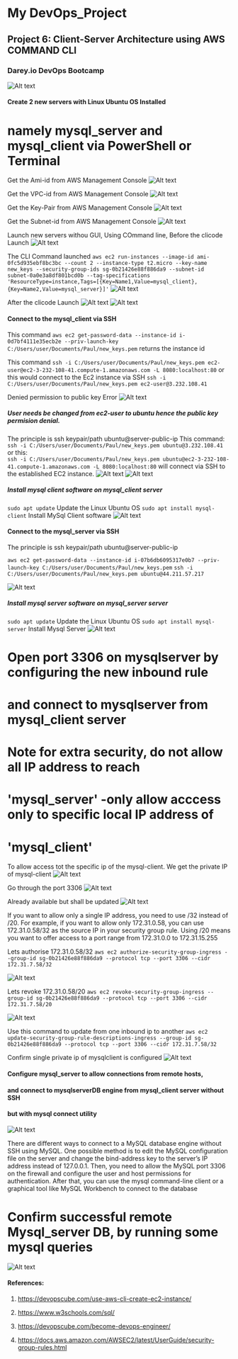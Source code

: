 # My DevOps_Project 

## Project 6: Client-Server Architecture using AWS COMMAND CLI

### Darey.io DevOps Bootcamp

![Alt text](img/00.cli_server.png)


#### Create 2 new servers with Linux Ubuntu OS Installed
# namely mysql_server and mysql_client via PowerShell or Terminal
Get the Ami-id from AWS Management Console
![Alt text](img/01.Ami-id.png)

Get the VPC-id from AWS Management Console
![Alt text](img/02.VPC-id.png)

Get the Key-Pair from AWS Management Console
![Alt text](img/03.keypair.png)

Get the Subnet-id from AWS Management Console
![Alt text](img/04.subnet-id.png)

Launch new servers withou GUI, Using COmmand line, 
Before the clicode Launch
![Alt text](img/05a.b4clicode.png)


The CLI Command launched
```aws ec2 run-instances --image-id ami-0fc5d935ebf8bc3bc --count 2 --instance-type t2.micro --key-name new_keys --security-group-ids sg-0b21426e88f886da9 --subnet-id  subnet-0a0e3a8df801bcd0b --tag-specifications 'ResourceType=instance,Tags=[{Key=Name1,Value=mysql_client},{Key=Name2,Value=mysql_server}]'```
![Alt text](img/05b.clicode.png)


After the clicode Launch
![Alt text](img/05c.afterclicodea.png)
![Alt text](img/05d.afterclicodeb.png)




#### Connect to the mysql_client via SSH
This command ```aws ec2 get-password-data --instance-id i-0d7bf4111e35ecb2e --priv-launch-key C:/Users/user/Documents/Paul/new_keys.pem```
returns the instance id

This command ```ssh -i C:/Users/user/Documents/Paul/new_keys.pem ec2-user@ec2-3-232-108-41.compute-1.amazonaws.com -L 8080:localhost:80```
or this would connect to the Ec2 instance via SSH
```ssh -i C:/Users/user/Documents/Paul/new_keys.pem ec2-user@3.232.108.41```

Denied permission to public key Error
![Alt text](img/6a.CLISSHConnectError.png)  

##### User needs be changed from ec2-user to ubuntu hence the public key permision denial.
The principle is ssh keypair/path ubuntu@server-public-ip
This command: ```ssh -i C:/Users/user/Documents/Paul/new_keys.pem ubuntu@3.232.108.41``` 
or this:  
```ssh -i C:/Users/user/Documents/Paul/new_keys.pem ubuntu@ec2-3-232-108-41.compute-1.amazonaws.com -L 8080:localhost:80```
will connect via SSH to the established EC2 instance.
![Alt text](img/6b.CLISSHConnect.png)
![Alt text](img/6c.CLISSHConnect.png)




##### Install mysql client software on mysql_client server
```sudo apt update```   Update the Linux Ubuntu OS
```sudo apt install mysql-client```  Install MySql Client software
![Alt text](img/6d.mysqlclientinstalled.png)




#### Connect to the mysql_server via SSH
The principle is ssh keypair/path ubuntu@server-public-ip

```aws ec2 get-password-data --instance-id i-07b6db6095317e0b7 --priv-launch-key C:/Users/user/Documents/Paul/new_keys.pem```
```ssh -i C:/Users/user/Documents/Paul/new_keys.pem ubuntu@44.211.57.217```  

![Alt text](img/7aCLISSHServerConect.png)

##### Install mysql server software on mysql_server server

```sudo apt update```  Update the Linux Ubuntu OS
```sudo apt install mysql-server```  Install Mysql Server 
![Alt text](img/7b.mysqlserverisntalled.png)




# Open port 3306 on mysqlserver by configuring the new inbound rule
# and connect to mysqlserver from mysql_client server
# Note for extra security, do not  allow all IP address to reach 
# 'mysql_server' -only allow acccess only to specific local IP address of 
# 'mysql_client'  

To allow access tot the specific ip of the mysql-client. We get the private IP of mysql-client
![Alt text](img/9a.findptirvateip.png)

Go through the port 3306
![Alt text](img/9b.mysqlport.png)

Already available but shall be updated
![Alt text](img/9c.ruleexists.png)



If you want to allow only a single IP address, you need to use /32 instead of /20. For example, if you want to allow only 172.31.0.58, you can use 172.31.0.58/32 as the source IP in your security group rule. Using /20 means you want to offer access to a port range from 172.31.0.0 to 172.31.15.255

Lets authorise 172.31.0.58/32
```aws ec2 authorize-security-group-ingress --group-id sg-0b21426e88f886da9 --protocol tcp --port 3306 --cidr 172.31.7.58/32```

![Alt text](img/9d.authorise.png)

Lets revoke 172.31.0.58/20
```aws ec2 revoke-security-group-ingress --group-id sg-0b21426e88f886da9 --protocol tcp --port 3306 --cidr 172.31.7.58/20```

![Alt text](img/9e.revoke.png)

Use this command to update from one inbound ip to another
```aws ec2 update-security-group-rule-descriptions-ingress --group-id sg-0b21426e88f886da9 --protocol tcp --port 3306 --cidr 172.31.7.58/32```

Confirm single private ip of mysqlclient is configured
![Alt text](img/9f.oneip.png)





#### Configure mysql_server to allow connections from remote hosts,  
#### and connect to mysqlserverDB engine from mysql_client server without SSH 
#### but with mysql connect utility

![Alt text](img/10.bindaddress.PNG)

There are different ways to connect to a MySQL database engine without SSH using MySQL. One possible method is to edit the MySQL configuration file on the server and change the bind-address key to the server’s IP address instead of 127.0.0.1. Then, you need to allow the MySQL port 3306 on the firewall and configure the user and host permissions for authentication. After that, you can use the mysql command-line client or a graphical tool like MySQL Workbench to connect to the database


# Confirm successful remote Mysql_server DB, by running some mysql queries

![Alt text](img/11.showdatabases.png)










#### References:

1. https://devopscube.com/use-aws-cli-create-ec2-instance/

2. https://www.w3schools.com/sql/

3. https://devopscube.com/become-devops-engineer/

4. https://docs.aws.amazon.com/AWSEC2/latest/UserGuide/security-group-rules.html


